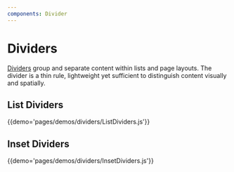 ```yaml
---
components: Divider
---
```


# Dividers

[Dividers](https://material.google.com/components/dividers.html) group and separate content within lists and page layouts. The divider is a thin rule, lightweight yet sufficient to distinguish content visually and spatially.

## List Dividers

{{demo='pages/demos/dividers/ListDividers.js'}}

## Inset Dividers

{{demo='pages/demos/dividers/InsetDividers.js'}}
